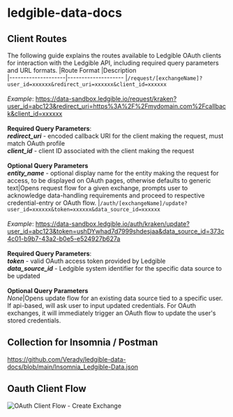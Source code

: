 # ledgible-data-docs

## Client Routes
The following guide explains the routes available to Ledgible OAuth clients for interaction with the Ledgible API, including required query parameters and URL formats.
|Route Format     |Description          
|--------------------|--------------------
|`/request/[exchangeName]?user_id=xxxxxx&redirect_uri=xxxxxx&client_id=xxxxxx`<br/><br/> *Example*: https://data-sandbox.ledgible.io/request/kraken?user_id=abc123&redirect_uri=https%3A%2F%2Fmydomain.com%2Fcallback&client_id=xxxxxx<br/><br/> **Required Query Parameters**: <br/> ***redirect_uri*** - encoded callback URI for the client making the request, must match OAuth profile<br />***client_id*** - client ID associated with the client making the request<br/><br/>**Optional Query Parameters**<br/>***entity_name*** - optional display name for the entity making the request for access, to be displayed on OAuth pages, otherwise defaults to generic text|Opens request flow for a given exchange, prompts user to acknowledge data-handling requirements and proceed to respective credential-entry or OAuth flow.
|`/auth/[exchangeName]/update?user_id=xxxxxx&token=xxxxxx&data_source_id=xxxxxx`<br/><br/> *Example*: https://data-sandbox.ledgible.io/auth/kraken/update?user_id=abc123&token=ushDYwhad7d7999shdesjaa&data_source_id=373c4c01-b9b7-43a2-b0e5-e524927b627a<br/><br/> **Required Query Parameters**: <br/>***token*** - valid OAuth access token provided by Ledgible<br />***data_source_id*** - Ledgible system identifier for the specific data source to be updated<br/><br/>**Optional Query Parameters**<br/>*None*|Opens update flow for an existing data source tied to a specific user. If api-based, will ask user to input updated credentials. For OAuth exchanges, it will immediately trigger an OAuth flow to update the user's stored credentials.


## Collection for Insomnia / Postman

https://github.com/Verady/ledgible-data-docs/blob/main/Insomnia_Ledgible-Data.json


## Oauth Client Flow
![OAuth Client Flow - Create Exchange](https://user-images.githubusercontent.com/664512/122285966-bc6be980-cec5-11eb-9fea-10d6d6bc0723.png)

